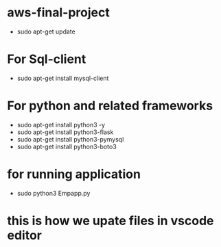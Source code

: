 # aws-final-project
- sudo apt-get update
# For Sql-client
- sudo apt-get install mysql-client

# For python and related frameworks

- sudo apt-get install python3 -y
- sudo apt-get install python3-flask
- sudo apt-get install python3-pymysql
- sudo apt-get install python3-boto3

# for running application
- sudo python3 Empapp.py
# this is how we upate files in vscode editor

